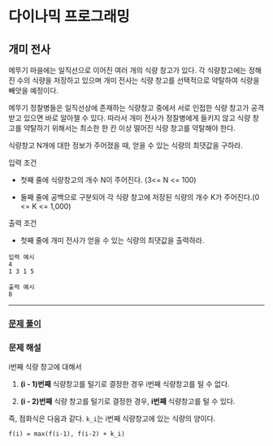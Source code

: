 # 다이나믹 프로그래밍

## 개미 전사

메뚜기 마을에는 일직선으로 이어진 여러 개의 식량 창고가 있다. 각 식량창고에는 정해진 수의 식량을 저장하고 있으며 개미 전사는 식량 창고를 선택적으로 약탈하여 식량을 빼앗을 예정이다.

메뚜기 정찰병들은 일직선상에 존재하는 식량창고 중에서 서로 인접한 식량 창고가 공격받고 있으면 바로 알아챌 수 있다. 따라서 개미 전사가 정찰병에게 들키지 않고 식량 창고를 약탈하기 위해서는 최소한 한 칸 이상 떨어진 식량 창고를 약탈해야 한다.

식량창고 N개에 대한 정보가 주어졌을 때, 얻을 수 있는 식량의 최댓값을 구하라.

입력 조건

- 첫째 줄에 식량창고의 개수 N이 주어진다. (3<= N <= 100)

- 둘째 줄에 공백으로 구분되어 각 식량 창고에 저장된 식량의 개수 K가 주어진다.(0 <= K <= 1,000)

출력 조건

- 첫째 줄에 개미 전사가 얻을 수 있는 식량의 최댓값을 출력하라.

```
입력 예시
4
1 3 1 5
```

```
출력 예시
8
```

---

### [문제 풀이](./7-2.py)

### 문제 해설

i번째 식량 창고에 대해서

1. **(i - 1)번째** 식량창고를 털기로 결정한 경우 i번째 식량창고를 털 수 없다.

2. **(i - 2)번째** 식량 창고를 털기로 결정한 경우, **i번째** 식량창고를 털 수 있다.

즉, 점화식은 다음과 같다. `k_i`는 i번째 식량창고에 있는 식량의 양이다.

`f(i) = max(f(i-1), f(i-2) + k_i)`
